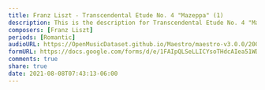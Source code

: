 ```yaml
---
title: Franz Liszt - Transcendental Etude No. 4 "Mazeppa" (1)
description: This is the description for Transcendental Etude No. 4 "Mazeppa" by Franz Liszt
composers: [Franz Liszt]
periods: [Romantic]
audioURL: https://OpenMusicDataset.github.io/Maestro/maestro-v3.0.0/2008/MIDI-Unprocessed_04_R3_2008_01-07_ORIG_MID--AUDIO_04_R3_2008_wav--4.midi
formURL: https://docs.google.com/forms/d/e/1FAIpQLSeLLICYsoTHdcAIea51WDo4v4JfCGjrCY7tDxcQ8UdusRUDRA/viewform
comments: true
share: true
date: 2021-08-08T07:43:13-06:00
---
```

